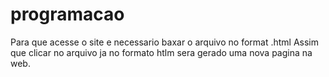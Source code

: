 # programacao
Para que acesse o site e necessario baxar o arquivo no format .html
Assim que clicar no arquivo ja no formato htlm sera gerado uma nova pagina na web.
